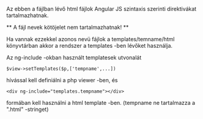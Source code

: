 Az ebben a fájlban lévő html fájlok Angular JS szintaxis szerinti direktivákat tartalmazhatnak.

** A fájl nevek kötöjelet nem tartalmazhatnak! **

Ha vannak ezzekkel azonos nevü fájlok a templates/temname/html könyvtárban akkor a rendszer
a templates -ben lévőket használja.

Az ng-include -okban használt templatesek utvonalát 

```
$view->setTemplates($p,['tempname',...]) 
````

hívással kell definiálni a php viewer -ben, és

```
<div ng-include="templates.tempname"></div>
```

formában kell használni a html template -ben. (tempname ne tartalmazza a ".html" -stringet)



